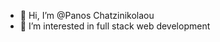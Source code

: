 - 👋 Hi, I’m @Panos Chatzinikolaou
- 👀 I’m interested in full stack web development

<!---
panoschatzinikolaou/panoschatzinikolaou is a ✨ special ✨ repository because its `README.md` (this file) appears on your GitHub profile.
You can click the Preview link to take a look at your changes.
--->
